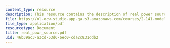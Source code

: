 ```yaml
---
content_type: resource
description: This resource contains the description of real power sources.
file: https://ol-ocw-studio-app-qa.s3.amazonaws.com/courses/2-141-modeling-and-simulation-of-dynamic-systems-fall-2006/46b39ac3a3cd53d66ec0cda2c831ddb2_real_powr_source.pdf
file_type: application/pdf
resourcetype: Document
title: real_powr_source.pdf
uid: 46b39ac3-a3cd-53d6-6ec0-cda2c831ddb2
---
```

